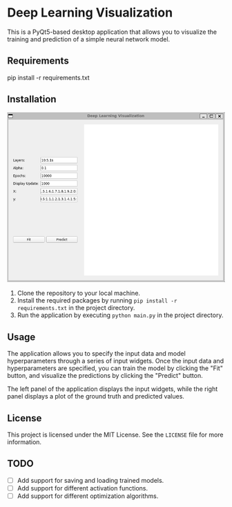 # Deep Learning Visualization

This is a PyQt5-based desktop application that allows you to visualize the training and prediction of a simple neural network model.

## Requirements

 pip install -r requirements.txt

## Installation
![alt text](/images/deepqn.png "title")

1. Clone the repository to your local machine.
2. Install the required packages by running `pip install -r requirements.txt` in the project directory.
3. Run the application by executing `python main.py` in the project directory.

## Usage

The application allows you to specify the input data and model hyperparameters through a series of input widgets. Once the input data and hyperparameters are specified, you can train the model by clicking the "Fit" button, and visualize the predictions by clicking the "Predict" button.

The left panel of the application displays the input widgets, while the right panel displays a plot of the ground truth and predicted values.

## License

This project is licensed under the MIT License. See the `LICENSE` file for more information.


## TODO

- [ ] Add support for saving and loading trained models.
- [ ] Add support for different activation functions.
- [ ] Add support for different optimization algorithms.
